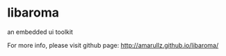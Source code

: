 # libaroma
an embedded ui toolkit

For more info, please visit github page: http://amarullz.github.io/libaroma/
